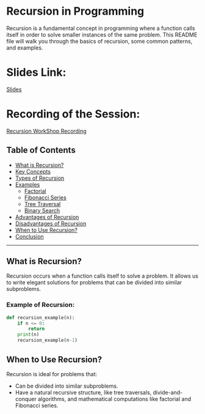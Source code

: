 # Recursion in Programming

Recursion is a fundamental concept in programming where a function calls itself in order to solve smaller instances of the same problem. This README file will walk you through the basics of recursion, some common patterns, and examples.

# Slides Link:

<a href="https://docs.google.com/presentation/d/199KyMX62L1FhrlbIyqq8WqLXLh-3yJ0Bx7WuiW3fJds/edit#slide=id.p"> Slides </a>

# Recording of the Session:

<a href="https://www.facebook.com/iCodeguru/videos/398631263090868"> Recursion WorkShop Recording </a>

## Table of Contents
- [What is Recursion?](#what-is-recursion)
- [Key Concepts](#key-concepts)
- [Types of Recursion](#types-of-recursion)
- [Examples](#examples)
  - [Factorial](#factorial)
  - [Fibonacci Series](#fibonacci-series)
  - [Tree Traversal](#tree-traversal)
  - [Binary Search](#binary-search)
- [Advantages of Recursion](#advantages-of-recursion)
- [Disadvantages of Recursion](#disadvantages-of-recursion)
- [When to Use Recursion?](#when-to-use-recursion)
- [Conclusion](#conclusion)

---

## What is Recursion?
Recursion occurs when a function calls itself to solve a problem. It allows us to write elegant solutions for problems that can be divided into similar subproblems.

### Example of Recursion:
```python
def recursion_example(n):
    if n <= 0:
        return
    print(n)
    recursion_example(n-1)
```


## When to Use Recursion?

Recursion is ideal for problems that:
- Can be divided into similar subproblems.
- Have a natural recursive structure, like tree traversals, divide-and-conquer algorithms, and mathematical computations like factorial and Fibonacci series.
